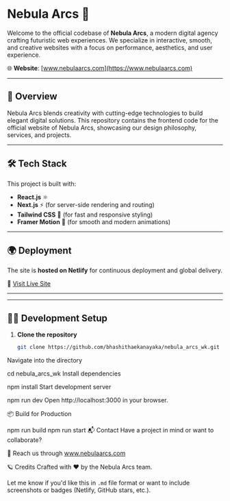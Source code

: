 # Nebula Arcs 🌌

Welcome to the official codebase of **Nebula Arcs**, a modern digital agency crafting futuristic web experiences. We specialize in interactive, smooth, and creative websites with a focus on performance, aesthetics, and user experience.

🌐 **Website**: [www.nebulaarcs.com](https://www.nebulaarcs.com)

---

## 🚀 Overview

Nebula Arcs blends creativity with cutting-edge technologies to build elegant digital solutions. This repository contains the frontend code for the official website of Nebula Arcs, showcasing our design philosophy, services, and projects.

---

## 🛠️ Tech Stack

This project is built with:

- **React.js** ⚛️  
- **Next.js** ⚡ (for server-side rendering and routing)  
- **Tailwind CSS** 🎨 (for fast and responsive styling)  
- **Framer Motion** 🎥 (for smooth and modern animations)

---

## 🌍 Deployment

The site is **hosted on Netlify** for continuous deployment and global delivery.

🔗 [Visit Live Site](https://www.nebulaarcs.com)

---



---

## 🧑‍💻 Development Setup

1. **Clone the repository**  
   ```bash
   git clone https://github.com/bhashithaekanayaka/nebula_arcs_wk.git
Navigate into the directory


cd nebula_arcs_wk
Install dependencies


npm install
Start development server


npm run dev
Open http://localhost:3000 in your browser.

📦 Build for Production

npm run build
npm run start
📬 Contact
Have a project in mind or want to collaborate?

📨 Reach us through www.nebulaarcs.com

🪐 Credits
Crafted with ❤️ by the Nebula Arcs team.



Let me know if you'd like this in `.md` file format or want to include screenshots or badges (Netlify, GitHub stars, etc.).
